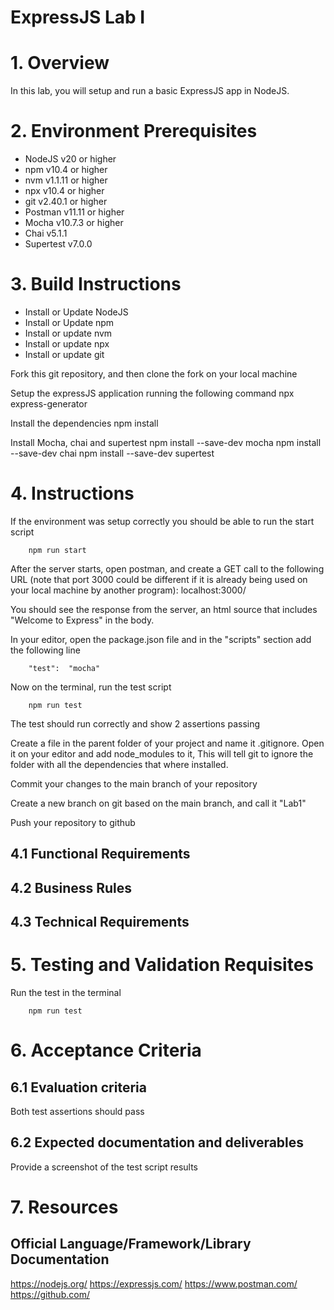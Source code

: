 # ExpressJS Lab I

# 1. Overview

In this lab, you will setup and run a basic ExpressJS app in NodeJS. 

# 2. Environment Prerequisites

* NodeJS v20 or higher
* npm v10.4 or higher
* nvm v1.1.11 or higher
* npx v10.4 or higher
* git v2.40.1 or higher
* Postman v11.11 or higher
* Mocha v10.7.3 or higher
* Chai v5.1.1
* Supertest v7.0.0

# 3. Build Instructions

- Install or Update NodeJS
- Install or Update npm
- Install or update nvm
- Install or update npx
- Install or update git

Fork this git repository, and then clone the fork on your local machine

Setup the expressJS application running the following command
        npx express-generator

Install the dependencies
        npm install

Install Mocha, chai and supertest
        npm install --save-dev mocha
        npm install --save-dev chai
        npm install --save-dev supertest

# 4. Instructions

If the environment was setup correctly you should be able to run the start script

        npm run start

After the server starts, open postman, and create a GET call to the following URL (note that port 3000 could be different if it is already being used on your local machine by another program): localhost:3000/ 

You should see the response from the server, an html source that includes "Welcome to Express" in the body.

In your editor, open the package.json file and in the "scripts" section add the following line

        "test":  "mocha"

Now on the terminal, run the test script

        npm run test

The test should run correctly and show 2 assertions passing

Create a file in the parent folder of your project and name it .gitignore. Open it on your editor and add node_modules to it, This will tell git to ignore the folder with all the dependencies that where installed.

Commit your changes to the main branch of your repository

Create a new branch on git based on the main branch, and call it "Lab1"

Push your repository to github
 

## 4.1 Functional Requirements
## 4.2 Business Rules
## 4.3 Technical Requirements

# 5. Testing and Validation Requisites

Run the test in the terminal

        npm run test

# 6. Acceptance Criteria

## 6.1 Evaluation criteria

Both test assertions should pass

## 6.2 Expected documentation and deliverables

Provide a screenshot of the test script results

# 7. Resources

## Official Language/Framework/Library Documentation 

https://nodejs.org/
https://expressjs.com/
https://www.postman.com/
https://github.com/
